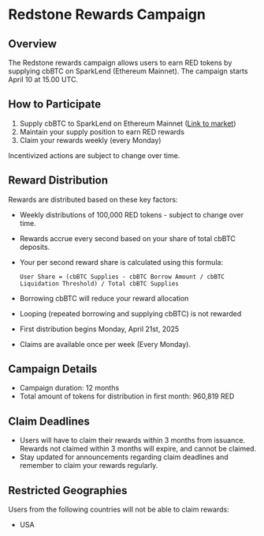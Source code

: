 # Redstone Rewards Campaign

## Overview

The Redstone rewards campaign allows users to earn RED tokens by supplying cbBTC on SparkLend (Ethereum Mainnet). The campaign starts April 10 at 15.00 UTC.

## How to Participate

1. Supply cbBTC to SparkLend on Ethereum Mainnet ([Link to market](https://app.spark.fi/markets/1/0xcbB7C0000aB88B473b1f5aFd9ef808440eed33Bf))
2. Maintain your supply position to earn RED rewards
3. Claim your rewards weekly (every Monday)

Incentivized actions are subject to change over time.

## Reward Distribution

Rewards are distributed based on these key factors:

- Weekly distributions of 100,000 RED tokens - subject to change over time.
- Rewards accrue every second based on your share of total cbBTC deposits.
- Your per second reward share is calculated using this formula:

  `User Share = (cbBTC Supplies - cbBTC Borrow Amount / cbBTC Liquidation Threshold) / Total cbBTC Supplies`

- Borrowing cbBTC will reduce your reward allocation
- Looping (repeated borrowing and supplying cbBTC) is not rewarded
- First distribution begins Monday, April 21st, 2025
- Claims are available once per week (Every Monday).

## Campaign Details

- Campaign duration: 12 months
- Total amount of tokens for distribution in first month: 960,819 RED

## Claim Deadlines

- Users will have to claim their rewards within 3 months from issuance. Rewards not claimed within 3 months will expire, and cannot be claimed.
- Stay updated for announcements regarding claim deadlines and remember to claim your rewards regularly.

## Restricted Geographies
Users from the following countries will not be able to claim rewards:
- USA